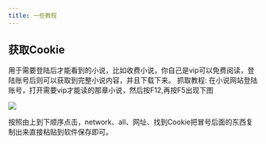 ```yaml
---
title: 一些教程
---
```


## 获取Cookie

用于需要登陆后才能看到的小说，比如收费小说，你自己是vip可以免费阅读，登陆账号后则可以获取到完整小说内容，并且下载下来。
抓取教程:
在小说网站登陆账号，打开需要vip才能读的那章小说，然后按F12,再按F5出现下图

<img src="https://gitee.com/unclezs/image-blog/raw/master/20210615160113.png"/>
 	
按照由上到下顺序点击，network、all、网址、找到Cookie把冒号后面的东西复制出来直接粘贴到软件保存即可。



